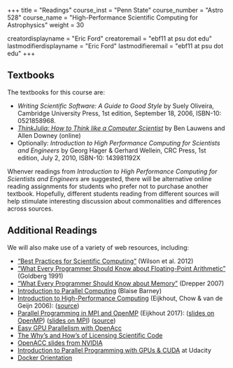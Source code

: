 +++
title = "Readings"
course_inst = "Penn State"
course_number = "Astro 528"
course_name = "High-Performance Scientific Computing for Astrophysics"
weight = 30

creatordisplayname = "Eric Ford"
creatoremail = "ebf11 at psu dot edu"
lastmodifierdisplayname = "Eric Ford"
lastmodifieremail = "ebf11 at psu dot edu"
+++

## Textbooks
The textbooks for this course are:

- _Writing Scientific Software: A Guide to Good Style_ by Suely Oliveira, Cambridge University Press, 1st edition, September 18, 2006,  ISBN-10: 0521858968.
- _[ThinkJulia: How to Think like a Computer Scientist](https://benlauwens.github.io/ThinkJulia.jl/latest/book.html)_ by Ben Lauwens and Allen Downey (online)
- Optionally: _Introduction to High Performance Computing for Scientists and Engineers_ by Georg Hager &amp; Gerhard Wellein, CRC Press, 1st edition, July 2, 2010,  ISBN-10: 143981192X

Whenver readings from _Introduction to High Performance Computing for Scientists and Engineers_ are suggested, there will be alternative online reading assignments for students who prefer not to purchase another textbook.  Hopefully, different students reading from different sources will help stimulate interesting discussion about commonalities and differences across sources.

## Additional Readings

We will also make use of a variety of web resources, including:

- [“Best Practices for Scientific Computing”](http://arxiv.org/abs/1210.0530) (Wilson et al. 2012)
- [“What Every Programmer Should Know about Floating-Point Arithmetic”](https://ece.uwaterloo.ca/~dwharder/NumericalAnalysis/02Numerics/Double/paper.pdf) (Goldberg 1991)
- [“What Every Programmer Should Know about Memory”](http://www.akkadia.org/drepper/cpumemory.pdf) (Drepper 2007)
- [Introduction to Parallel Computing](https://computing.llnl.gov/tutorials/parallel_comp/) (Blaise Barney)
- [Introduction to High-Performance Computing](https://bitbucket.org/VictorEijkhout/hpc-book-and-course/raw/56042d49a3375ba15d55e5958e67f87c1b87d37b/EijkhoutIntroToHPC.pdf) (Eijkhout, Chow & van de Geijn 2006):  ([source](https://bitbucket.org/VictorEijkhout/hpc-book-and-course/src/56042d49a337?at=default))
- [Parallel Programming in MPI and OpenMP](https://bitbucket.org/VictorEijkhout/parallel-computing-book/raw/7238cedd075f59a840ae72def47e004aab669811/EijkhoutParComp.pdf) (Eijkhout 2017):  ([slides on OpenMP](https://bitbucket.org/VictorEijkhout/parallel-computing-book/raw/7238cedd075f59a840ae72def47e004aab669811/EijkhoutOMPlecture.pdf)) ([slides on MPI](https://bitbucket.org/VictorEijkhout/parallel-computing-book/raw/7238cedd075f59a840ae72def47e004aab669811/EijkhoutMPIlecture.pdf)) ([source](https://bitbucket.org/VictorEijkhout/parallel-computing-book/src/7238cedd075f?at=default))
- [Easy GPU Parallelism with OpenAcc](http://www.drdobbs.com/parallel/easy-gpu-parallelism-with-openacc/240001776)
- [The Why’s and How’s of Licensing Scientific Code](http://www.astrobetter.com/blog/2014/03/10/the-whys-and-hows-of-licensing-scientific-code/)
- [OpenACC slides from NVIDIA](https://hpc.llnl.gov/sites/default/files/2014.09.15-16.NVIDIA-OpenACC_0.pdf)
- [Introduction to Parallel Programming with GPUs & CUDA](https://www.udacity.com/course/cs344) at Udacity
- [Docker Orientation](https://docs.docker.com/get-started/)
